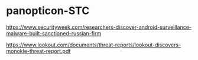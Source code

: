 # panopticon-STC

https://www.securityweek.com/researchers-discover-android-surveillance-malware-built-sanctioned-russian-firm

https://www.lookout.com/documents/threat-reports/lookout-discovers-monokle-threat-report.pdf
